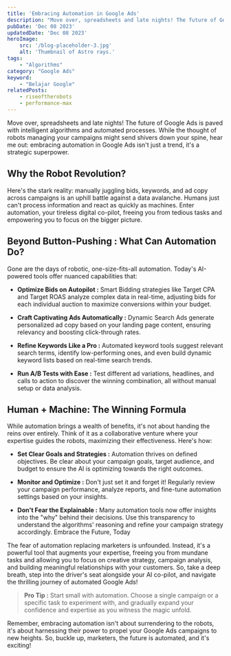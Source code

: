 ```yaml
---
title: 'Embracing Automation in Google Ads'
description: "Move over, spreadsheets and late nights! The future of Google Ads is paved with intelligent algorithms and automated processes. While the thought of robots managing your campaigns might send shivers down your spine, hear me out: embracing automation in Google Ads isn't just a trend, it's a strategic superpower."
pubDate: 'Dec 08 2023'
updatedDate: 'Dec 08 2023'
heroImage: 
    src: '/blog-placeholder-3.jpg'
    alt: 'Thumbnail of Astro rays.'
tags: 
    - "Algorithms"
category: "Google Ads"
keyword: 
    - "Belajar Google"
relatedPosts:
    - riseoftherobots
    - performance-max
---
```


Move over, spreadsheets and late nights! The future of Google Ads is paved with intelligent algorithms and automated processes. While the thought of robots managing your campaigns might send shivers down your spine, hear me out: embracing automation in Google Ads isn't just a trend, it's a strategic superpower.

## Why the Robot Revolution?

Here's the stark reality: manually juggling bids, keywords, and ad copy across campaigns is an uphill battle against a data avalanche. Humans just can't process information and react as quickly as machines. Enter automation, your tireless digital co-pilot, freeing you from tedious tasks and empowering you to focus on the bigger picture.

## Beyond Button-Pushing : What Can Automation Do?

Gone are the days of robotic, one-size-fits-all automation. Today's AI-powered tools offer nuanced capabilities that:

* **Optimize Bids on Autopilot :** Smart Bidding strategies like Target CPA and Target ROAS analyze complex data in real-time, adjusting bids for each individual auction to maximize conversions within your budget.

* **Craft Captivating Ads Automatically :** Dynamic Search Ads generate personalized ad copy based on your landing page content, ensuring relevancy and boosting click-through rates.

* **Refine Keywords Like a Pro :** Automated keyword tools suggest relevant search terms, identify low-performing ones, and even build dynamic keyword lists based on real-time search trends.

* **Run A/B Tests with Ease :** Test different ad variations, headlines, and calls to action to discover the winning combination, all without manual setup or data analysis.

## Human + Machine: The Winning Formula

While automation brings a wealth of benefits, it's not about handing the reins over entirely. Think of it as a collaborative venture where your expertise guides the robots, maximizing their effectiveness. Here's how:

* **Set Clear Goals and Strategies :** Automation thrives on defined objectives. Be clear about your campaign goals, target audience, and budget to ensure the AI is optimizing towards the right outcomes.

* **Monitor and Optimize :** Don't just set it and forget it! Regularly review your campaign performance, analyze reports, and fine-tune automation settings based on your insights.

* **Don't Fear the Explainable :** Many automation tools now offer insights into the "why" behind their decisions. Use this transparency to understand the algorithms' reasoning and refine your campaign strategy accordingly.
Embrace the Future, Today

The fear of automation replacing marketers is unfounded. Instead, it's a powerful tool that augments your expertise, freeing you from mundane tasks and allowing you to focus on creative strategy, campaign analysis, and building meaningful relationships with your customers. So, take a deep breath, step into the driver's seat alongside your AI co-pilot, and navigate the thrilling journey of automated Google Ads!

> **Pro Tip :** Start small with automation. Choose a single campaign or a specific task to experiment with, and gradually expand your confidence and expertise as you witness the magic unfold.

Remember, embracing automation isn't about surrendering to the robots, it's about harnessing their power to propel your Google Ads campaigns to new heights. So, buckle up, marketers, the future is automated, and it's exciting!